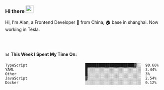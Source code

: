 ### Hi there <img src="https://media.giphy.com/media/hvRJCLFzcasrR4ia7z/giphy.gif" width="25px">

<!-- ![visitors](https://visitor-badge.glitch.me/badge?page_id=dislfyer.dislfyer) -->

Hi, I'm Alan, a Frontend Developer 🚀 from China, 🏠 base in shanghai. Now working in Tesla.

<br/>
<br/>

📊 **This Week I Spent My Time On:**


<!--START_SECTION:waka-->

```text
TypeScript                          ██████████████████████▓░░  90.66%
YAML                                █░░░░░░░░░░░░░░░░░░░░░░░░  3.44%
Other                               █░░░░░░░░░░░░░░░░░░░░░░░░  3%
JavaScript                          ▓░░░░░░░░░░░░░░░░░░░░░░░░  2.54%
Docker                              ░░░░░░░░░░░░░░░░░░░░░░░░░  0.12%
```

<!--END_SECTION:waka-->

<!--
**About Me:**
 -->
